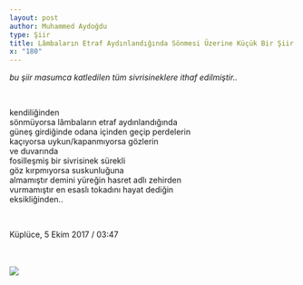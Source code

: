 ```yaml
---
layout: post
author: Muhammed Aydoğdu
type: Şiir
title: Lâmbaların Etraf Aydınlandığında Sönmesi Üzerine Küçük Bir Şiir Denemesi
x: "180"
---
```



_bu şiir masumca katledilen tüm sivrisineklere ithaf edilmiştir.._


<br/>

kendiliğinden  
sönmüyorsa lâmbaların etraf aydınlandığında  
güneş girdiğinde odana içinden geçip perdelerin  
kaçıyorsa uykun/kapanmıyorsa gözlerin  
ve duvarında  
fosilleşmiş bir sivrisinek sürekli  
göz kırpmıyorsa suskunluğuna  
almamıştır demini yüreğin hasret adlı zehirden  
vurmamıştır en esaslı tokadını hayat dediğin  
eksikliğinden..  

<br/>

Küplüce, 5 Ekim 2017 / 03:47

<br/>
<br/>
<img src="http://ceriha.com/images/20171005_033330-01-01.jpeg" class="img-responsive" class="img-thumbnail">
<br/>
<br/>

